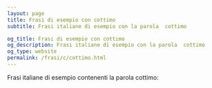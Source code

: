```yaml
---
layout: page
title: Frasi di esempio con cottimo 
subtitle: Frasi italiane di esempio con la parola  cottimo

og_title: Frasi di esempio con cottimo 
og_description: Frasi italiane di esempio con la parola  cottimo
og_type: website
permalink: /frasi/c/cottimo.html
---
```


Frasi italiane di esempio contenenti la parola cottimo:


